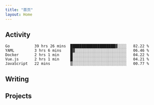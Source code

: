 ```yaml
---
title: "首页"
layout: Home
---
```


## Activity
<!--START_SECTION:waka-->
```text
Go           39 hrs 26 mins  ████████████████████▓░░░░   82.22 % 
YAML         3 hrs 6 mins    █▓░░░░░░░░░░░░░░░░░░░░░░░   06.46 % 
Docker       2 hrs 1 min     █░░░░░░░░░░░░░░░░░░░░░░░░   04.22 % 
Vue.js       2 hrs 1 min     █░░░░░░░░░░░░░░░░░░░░░░░░   04.21 % 
JavaScript   22 mins         ▒░░░░░░░░░░░░░░░░░░░░░░░░   00.77 % 
```
<!--END_SECTION:waka-->

## Writing
<PindedPosts />

## Projects
<Projects />
